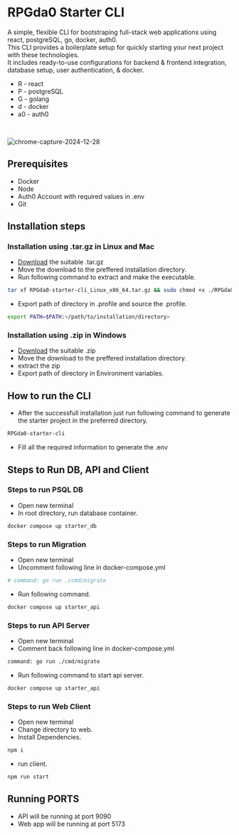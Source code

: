 # RPGda0 Starter CLI

A simple, flexible CLI for bootstraping full-stack web applications using react, postgreSQL, go, docker, auth0. <br/>
This CLI provides a boilerplate setup for quickly starting your next project with these technologies. <br/>
It includes ready-to-use configurations for backend &amp; frontend integration, database setup, user authentication, &amp; docker.
- R - react
- P - postgreSQL
- G - golang
- d - docker
- a0 - auth0
<br/>

![chrome-capture-2024-12-28](https://github.com/user-attachments/assets/3806750c-780e-4db3-907f-7d4380ce4519)

## Prerequisites
- Docker
- Node
- Auth0 Account with required values in .env
- Git

## Installation steps

### Installation using .tar.gz in Linux and Mac
- [Download](https://github.com/gorvk/RPGda0-starter-cli/releases) the suitable .tar.gz
- Move the download to the preffered installation directory.
- Run following command to extract and make the executable.
```bash
tar xf RPGda0-starter-cli_Linux_x86_64.tar.gz && sudo chmod +x ./RPGda0-starter-cli
```
- Export path of directory in .profile and source the .profile.
```bash
export PATH=$PATH:</path/to/installation/directory>
```
### Installation using .zip in Windows
- [Download](https://github.com/gorvk/RPGda0-starter-cli/releases) the suitable .zip
- Move the download to the preffered installation directory.
- extract the zip
- Export path of directory in Environment variables.

## How to run the CLI
- After the successfull installation just run following command to generate the starter project in the preferred directory.
 ```bash
RPGda0-starter-cli
```
- Fill all the required information to generate the .env

## Steps to Run DB, API and Client

### Steps to run PSQL DB
- Open new terminal
- In root directory, run database container.
```bash
docker compose up starter_db
```

### Steps to run Migration
- Open new terminal
- Uncomment following line in docker-compose.yml
```bash
# command: go run ./cmd/migrate
```
- Run following command.
```bash
docker compose up starter_api
```

### Steps to run API Server
- Open new terminal
- Comment back following line in docker-compose.yml
```bash
command: go run ./cmd/migrate
```
- Run following command to start api server.
```bash
docker compose up starter_api
```

### Steps to run Web Client
- Open new terminal
- Change directory to web.
- Install Dependencies.
```bash
npm i
```
- run client.
```bash
npm run start
```

## Running PORTS
- API will be running at port 9090
- Web app will be running at port 5173
